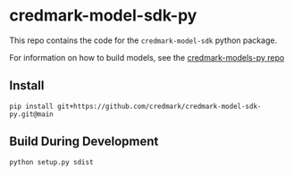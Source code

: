 # credmark-model-sdk-py

This repo contains the code for the `credmark-model-sdk` python package.

For information on how to build models, see the [credmark-models-py repo](https://github.com/credmark/credmark-models-py)

## Install

```
pip install git+https://github.com/credmark/credmark-model-sdk-py.git@main
```

## Build During Development

```
python setup.py sdist
```
